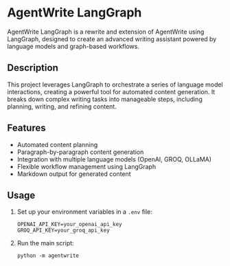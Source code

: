 # AgentWrite LangGraph

AgentWrite LangGraph is a rewrite and extension of AgentWrite using LangGraph, designed to create an advanced writing assistant powered by language models and graph-based workflows.

## Description

This project leverages LangGraph to orchestrate a series of language model interactions, creating a powerful tool for automated content generation. It breaks down complex writing tasks into manageable steps, including planning, writing, and refining content.

## Features

- Automated content planning
- Paragraph-by-paragraph content generation
- Integration with multiple language models (OpenAI, GROQ, OLLaMA)
- Flexible workflow management using LangGraph
- Markdown output for generated content


## Usage

1. Set up your environment variables in a `.env` file:
   ```
   OPENAI_API_KEY=your_openai_api_key
   GROQ_API_KEY=your_groq_api_key
   ```

2. Run the main script:
   ```
   python -m agentwrite
   ```





